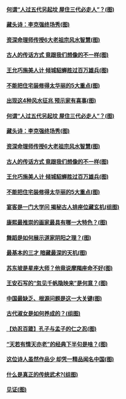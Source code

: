 #### [何谓“人过五代另起坟 屋住三代必走人”？(图)](../pages/p7/1000252.md?t=03140507) 
#### [藏头诗：李克强终场秀(图)](../pages/p7/1000275.md?t=03140507) 
#### [资深命理师传授6大老祖宗风水智慧(图)](../pages/p7/1000244.md?t=03140507) 
#### [古人的传话方式 竟跟我们想像的不一样(图)](../pages/p7/1000148.md?t=03140507) 
#### [王允巧施美人计 倾城貂蝉胜过百万雄兵(图)](../pages/p7/1000225.md?t=03140507) 
#### [不能把住宅装修得太华丽的5大重点(图)](../pages/p7/998050.md?t=03140507) 
#### [出现这4种风水征兆 预示家有喜事(图)](../pages/p7/1000070.md?t=03140507) 
#### [何谓“人过五代另起坟 屋住三代必走人”？(图)](../pages/p7/1000252.md?t=03140507) 
#### [藏头诗：李克强终场秀(图)](../pages/p7/1000275.md?t=03140507) 
#### [资深命理师传授6大老祖宗风水智慧(图)](../pages/p7/1000244.md?t=03140507) 
#### [古人的传话方式 竟跟我们想像的不一样(图)](../pages/p7/1000148.md?t=03140507) 
#### [王允巧施美人计 倾城貂蝉胜过百万雄兵(图)](../pages/p7/1000225.md?t=03140507) 
#### [不能把住宅装修得太华丽的5大重点(图)](../pages/p7/998050.md?t=03140507) 
#### [宴客是一门大学问 揭秘古人排座位藏玄机(组图)](../pages/p7/998928.md?t=03140507) 
#### [康熙最推崇的画家最具有哪一大特色？(图)](../pages/p7/993968.md?t=03140507) 
#### [舞蹈是如何展示道家阴阳之理？(图)](../pages/p7/1000232.md?t=03140507) 
#### [最基本的三才 暗藏最深的天机(图)](../pages/p7/999768.md?t=03140507) 
#### [苏东坡是星座大师？他竟说摩羯座命不好(图)](../pages/p7/998927.md?t=03140507) 
#### [王安石写的“忽见千帆隐映来”是何意？(图)](../pages/p7/999994.md?t=03140507) 
#### [中国最缺乏、根源问题是这一大关键(图)](../pages/p7/1000038.md?t=03140507) 
#### [古代淑女是如何养成的？(组图)](../pages/p7/999787.md?t=03140507) 
#### [【劝忍百箴】孔子与孟子的仁之忍(图)](../pages/p7/1000035.md?t=03140507) 
#### [“天若有情天亦老”的经典下半句是啥？(图)](../pages/p7/1000016.md?t=03140507) 
#### [这位诗人虽然作品少 却凭一精品闻名中国(图)](../pages/p7/998583.md?t=03140507) 
#### [什么是真正的传统武术?(组图)](../pages/p7/999859.md?t=03140507) 
#### [见证(图)](../pages/p7/1000095.md?t=03140507) 

